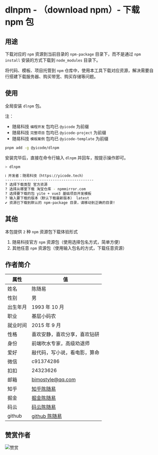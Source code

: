 # dlnpm - （download npm）- 下载 npm 包

## 用途

下载对应的 `npm` 资源到当前目录的 `npm-package` 目录下，而不是通过 `npm install` 安装的方式下载到 `node_modules` 目录下。

将代码、模板、项目托管到 `npm` 仓库中，使用本工具下载对应资源，解决需要自行搭建下载服务器、购买带宽、购买存储等问题。

## 使用

全局安装 `dlnpm` 包。

注：

-   随易科技 `编程开发` 包均已 `@yicode` 为前缀
-   随易科技 `完整项目` 包均已 `@yicode-project` 为前缀
-   随易科技 `模板案例` 包均已 `@yicode-template` 为前缀

```bash
pnpm add -g @yicode/dlnpm
```

安装完毕后，直接在命令行输入 `dlnpm` 并回车，按提示操作即可。

```bash
> dlnpm

ℹ 开发者：随易科技（https://yicode.tech）
-----------------------------------------
? 选择下载类型 官方资源
? 选择从哪里下载 淘宝仓库 - npmmirror.com
? 选择要下载的包 yite + vue3 基础项目开发模板
? 输入要下载的版本（默认下载最新版本） latest
✔ 资源已下载到默认的 npm-package 目录，请移动到正确的目录!
```

## 其他

本包提供 `2` 种 `npm` 资源包下载体验形式

1. 随易科技官方 `npm` 资源包（使用选择包名方式，简单方便）
2. 其他任意 `npm` 资源包（使用输入包名的方式，下载任意资源）

## 作者简介

| 属性     | 值                                                    |
| -------- | ----------------------------------------------------- |
| 姓名     | 陈随易                                                |
| 性别     | 男                                                    |
| 出生年月 | 1993 年 10 月                                         |
| 职业     | 基层小码农                                            |
| 就业时间 | 2015 年 9 月                                          |
| 性格     | 喜欢安静，喜欢分享，喜欢钻研                          |
| 身份     | 前端吹水专家，高级劝退师                              |
| 爱好     | 敲代码，写小说，看电影，算命                          |
| 微信     | c91374286                                             |
| 扣扣     | 24323626                                              |
| 邮箱     | bimostyle@qq.com                                      |
| 知乎     | [知乎陈随易](https://www.zhihu.com/people/chensuiyi)  |
| 掘金     | [掘金陈随易](https://juejin.im/user/1239904846873326) |
| 码云     | [码云陈随易](https://gitee.com/banshiweichen)         |
| github   | [github 陈随易](https://github.com/chenbimo)          |

## 赞赏作者

![赞赏](https://static.yicode.tech/images/zan-shang.jpg)

